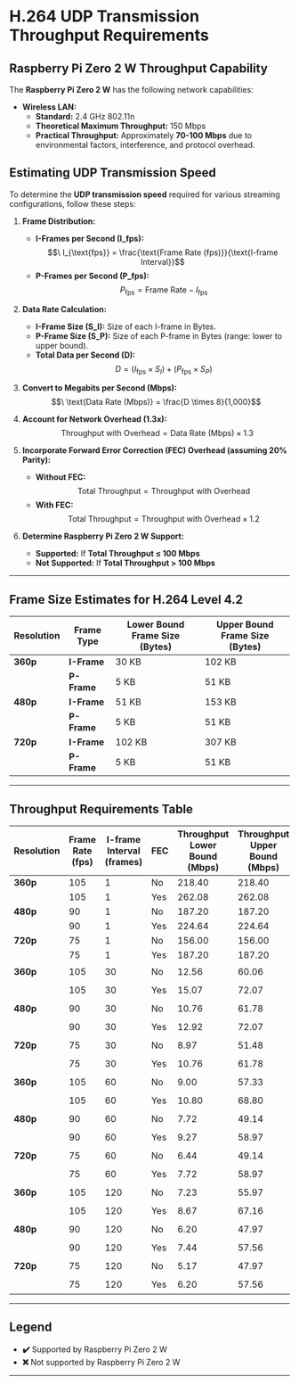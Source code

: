 # H.264 UDP Transmission Throughput Requirements

## Raspberry Pi Zero 2 W Throughput Capability

The **Raspberry Pi Zero 2 W** has the following network capabilities:

- **Wireless LAN:** 
  - **Standard:** 2.4 GHz 802.11n
  - **Theoretical Maximum Throughput:** 150 Mbps
  - **Practical Throughput:** Approximately **70-100 Mbps** due to environmental factors, interference, and protocol overhead.

## Estimating UDP Transmission Speed

To determine the **UDP transmission speed** required for various streaming configurations, follow these steps:

1. **Frame Distribution:**
   - **I-Frames per Second (I_fps):** 
        $$\ I_{\text{fps}} = \frac{\text{Frame Rate (fps)}}{\text{I-frame Interval}}$$
   - **P-Frames per Second (P_fps):** 
        $$\ P_{\text{fps}} = \text{Frame Rate} - I_{\text{fps}}$$

2. **Data Rate Calculation:**
   - **I-Frame Size (S_I):** Size of each I-frame in Bytes.
   - **P-Frame Size (S_P):** Size of each P-frame in Bytes (range: lower to upper bound).
   - **Total Data per Second (D):**  
        $$\ D = (I_{\text{fps}} \times S_I) + (P_{\text{fps}} \times S_P)$$

3. **Convert to Megabits per Second (Mbps):**
    $$\ \text{Data Rate (Mbps)} = \frac{D \times 8}{1,000}$$

4. **Account for Network Overhead (1.3x):**
    $$\ \text{Throughput with Overhead} = \text{Data Rate (Mbps)} \times 1.3$$

5. **Incorporate Forward Error Correction (FEC) Overhead (assuming 20% Parity):**
   - **Without FEC:**  
        $$\ \text{Total Throughput} = \text{Throughput with Overhead}$$
   - **With FEC:**  
        $$\ \text{Total Throughput} = \text{Throughput with Overhead} \times 1.2$$

6. **Determine Raspberry Pi Zero 2 W Support:**
   - **Supported:** If **Total Throughput ≤ 100 Mbps**
   - **Not Supported:** If **Total Throughput > 100 Mbps**

---

## Frame Size Estimates for H.264 Level 4.2

| **Resolution** | **Frame Type**  | **Lower Bound Frame Size (Bytes)** | **Upper Bound Frame Size (Bytes)** |
|----------------|-----------------|------------------------------------|------------------------------------|
| **360p**       | **I-Frame**     | 30 KB                              | 102 KB                             |
|                | **P-Frame**     | 5 KB                               | 51 KB                              |
| **480p**       | **I-Frame**     | 51 KB                              | 153 KB                             |
|                | **P-Frame**     | 5 KB                               | 51 KB                              |
| **720p**       | **I-Frame**     | 102 KB                             | 307 KB                             |
|                | **P-Frame**     | 5 KB                               | 51 KB                              |
---

## Throughput Requirements Table

| **Resolution** | **Frame Rate (fps)** | **I-frame Interval (frames)** | **FEC** | **Throughput Lower Bound (Mbps)** | **Throughput Upper Bound (Mbps)** | **Raspberry Pi Zero 2 W Support**  |
|----------------|----------------------|-------------------------------|---------|-----------------------------------|-----------------------------------|------------------------------------|
| **360p**       | 105                  | 1                             | No      | 218.40                            | 218.40                            | ❌                                 |
|                | 105                  | 1                             | Yes     | 262.08                            | 262.08                            | ❌                                 |
| **480p**       | 90                   | 1                             | No      | 187.20                            | 187.20                            | ❌                                 |
|                | 90                   | 1                             | Yes     | 224.64                            | 224.64                            | ❌                                 |
| **720p**       | 75                   | 1                             | No      | 156.00                            | 156.00                            | ❌                                 |
|                | 75                   | 1                             | Yes     | 187.20                            | 187.20                            | ❌                                 |
| **360p**       | 105                  | 30                            | No      | 12.56                             | 60.06                             | ✔️                                 |
|                | 105                  | 30                            | Yes     | 15.07                             | 72.07                             | ✔️                                 |
| **480p**       | 90                   | 30                            | No      | 10.76                             | 61.78                             | ✔️                                 |
|                | 90                   | 30                            | Yes     | 12.92                             | 72.07                             | ✔️                                 |
| **720p**       | 75                   | 30                            | No      | 8.97                              | 51.48                             | ✔️                                 |
|                | 75                   | 30                            | Yes     | 10.76                             | 61.78                             | ✔️                                 |
| **360p**       | 105                  | 60                            | No      | 9.00                              | 57.33                             | ✔️                                 |
|                | 105                  | 60                            | Yes     | 10.80                             | 68.80                             | ✔️                                 |
| **480p**       | 90                   | 60                            | No      | 7.72                              | 49.14                             | ✔️                                 |
|                | 90                   | 60                            | Yes     | 9.27                              | 58.97                             | ✔️                                 |
| **720p**       | 75                   | 60                            | No      | 6.44                              | 49.14                             | ✔️                                 |
|                | 75                   | 60                            | Yes     | 7.72                              | 58.97                             | ✔️                                 |
| **360p**       | 105                  | 120                           | No      | 7.23                              | 55.97                             | ✔️                                 |
|                | 105                  | 120                           | Yes     | 8.67                              | 67.16                             | ✔️                                 |
| **480p**       | 90                   | 120                           | No      | 6.20                              | 47.97                             | ✔️                                 |
|                | 90                   | 120                           | Yes     | 7.44                              | 57.56                             | ✔️                                 |
| **720p**       | 75                   | 120                           | No      | 5.17                              | 47.97                             | ✔️                                 |
|                | 75                   | 120                           | Yes     | 6.20                              | 57.56                             | ✔️                                 |
---

## Legend

- **✔️** Supported by Raspberry Pi Zero 2 W
- **❌** Not supported by Raspberry Pi Zero 2 W

---
